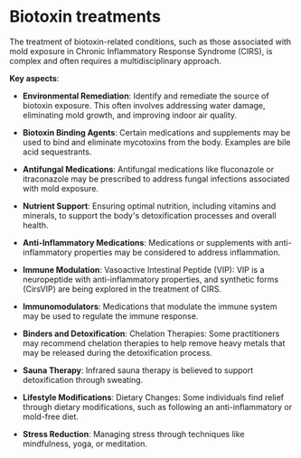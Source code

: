 # Biotoxin treatments

The treatment of biotoxin-related conditions, such as those associated with mold exposure in Chronic Inflammatory Response Syndrome (CIRS), is complex and often requires a multidisciplinary approach. 

**Key aspects**:

* **Environmental Remediation**: Identify and remediate the source of biotoxin exposure. This often involves addressing water damage, eliminating mold growth, and improving indoor air quality.

* **Biotoxin Binding Agents**: Certain medications and supplements may be used to bind and eliminate mycotoxins from the body. Examples are bile acid sequestrants.

* **Antifungal Medications**: Antifungal medications like fluconazole or itraconazole may be prescribed to address fungal infections associated with mold exposure.
  
* **Nutrient Support**: Ensuring optimal nutrition, including vitamins and minerals, to support the body's detoxification processes and overall health.

* **Anti-Inflammatory Medications**: Medications or supplements with anti-inflammatory properties may be considered to address inflammation.

* **Immune Modulation**: Vasoactive Intestinal Peptide (VIP): VIP is a neuropeptide with anti-inflammatory properties, and synthetic forms (CirsVIP) are being explored in the treatment of CIRS.

* **Immunomodulators**: Medications that modulate the immune system may be used to regulate the immune response.

* **Binders and Detoxification**: Chelation Therapies: Some practitioners may recommend chelation therapies to help remove heavy metals that may be released during the detoxification process.

* **Sauna Therapy**: Infrared sauna therapy is believed to support detoxification through sweating.

* **Lifestyle Modifications**: Dietary Changes: Some individuals find relief through dietary modifications, such as following an anti-inflammatory or mold-free diet.

* **Stress Reduction**: Managing stress through techniques like mindfulness, yoga, or meditation.

